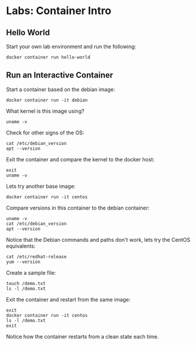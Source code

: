 # Labs: Container Intro

## Hello World

Start your own lab environment and run the following:

```
docker container run hello-world
```

## Run an Interactive Container

Start a container based on the debian image:

```
docker container run -it debian
```

What kernel is this image using?

```
uname -v
```

Check for other signs of the OS:

```
cat /etc/debian_version
apt --version
```

Exit the container and compare the kernel to the docker host:

```
exit
uname -v
```

Lets try another base image:

```
docker container run -it centos
```

Compare versions in this container to the debian container:

```
uname -v
cat /etc/debian_version
apt --version
```

Notice that the Debian commands and paths don't work, lets try the CentOS
equivalents:

```
cat /etc/redhat-release
yum --version
```

Create a sample file:

```
touch /demo.txt
ls -l /demo.txt
```

Exit the container and restart from the same image:

```
exit
docker container run -it centos
ls -l /demo.txt
exit
```

Notice how the container restarts from a clean state each time.



